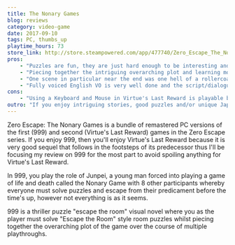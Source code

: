 ```yaml
---
title: The Nonary Games
blog: reviews
category: video-game
date: 2017-09-10
tags: PC, thumbs_up
playtime_hours: 73
store_link: http://store.steampowered.com/app/477740/Zero_Escape_The_Nonary_Games/
pros:
    - "Puzzles are fun, they are just hard enough to be interesting and rewarding while not being frustrating."
    - "Piecing together the intriguing overarching plot and learning more about various the characters is very enjoyable."
    - "One scene in particular near the end was one hell of a rollercoaster that I won't be forgetting any time soon."
    - "Fully voiced English VO is very well done and the script/dialogue is well written."
cons:
    - "Using a Keyboard and Mouse in Virtue's Last Reward is playable but a little awkward, I'm assuming because the game was originally developed for the PSP whereas 999 was developed for the more PC-like (at least in terms of controls) DS."
outro: "If you enjoy intriguing stories, good puzzles and/or unique Japanese games then you can hardly go wrong with Zero Escape: The Nonary Games."
---
```

Zero Escape: The Nonary Games is a bundle of remastered PC versions of the first (999) and second (Virtue's Last Reward) games in the Zero Escape series. If you enjoy 999, then you'll enjoy Virtue's Last Reward because it is very good sequel that follows in the footsteps of its predecessor thus I'll be focusing my review on 999 for the most part to avoid spoiling anything for Virtue's Last Reward.

In 999, you play the role of Junpei, a young man forced into playing a game of life and death called the Nonary Game with 8 other participants whereby everyone must solve puzzles and escape from their predicament before the time's up, however not everything is as it seems.

999 is a thriller puzzle "escape the room" visual novel where you as the player must solve "Escape the Room" style room puzzles whilst piecing together the overarching plot of the game over the course of multiple playthroughs.
